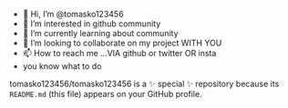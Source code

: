- 👋 Hi, I’m @tomasko123456
- 👀 I’m interested in github community 
- 🌱 I’m currently learning about community
- 💞️ I’m looking to collaborate on my project WITH YOU 
- 📫 How to reach me ...VIA github or twitter OR insta
- you know what to do

tomasko123456/tomasko123456 is a ✨ special ✨ repository because its `README.md` (this file) appears on your GitHub profile.
